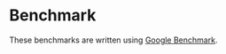 # Benchmark #

These benchmarks are written using [Google Benchmark](https://github.com/google/benchmark.git).
